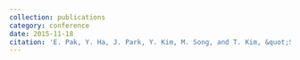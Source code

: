 ```yaml
---
collection: publications
category: conference
date: 2015-11-18
citation: 'E. Pak, Y. Ha, J. Park, Y. Kim, M. Song, and T. Kim, &quot;SYNDICATE: Software Platform for Distributed Real-Time System,&quot; <i> IEEE Pacific Rim International Symposium on Dependable Computing (PRDC)</i>, 2015'
---
```

